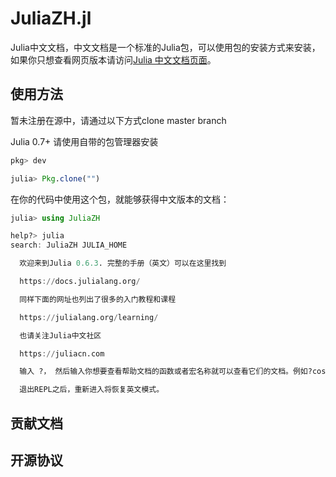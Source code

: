 # JuliaZH.jl

Julia中文文档，中文文档是一个标准的Julia包，可以使用包的安装方式来安装，
如果你只想查看网页版本请访问[Julia 中文文档页面]()。

## 使用方法

暂未注册在源中，请通过以下方式clone master branch

Julia 0.7+ 请使用自带的包管理器安装

```julia
pkg> dev
```

```julia
julia> Pkg.clone("")
```

在你的代码中使用这个包，就能够获得中文版本的文档：

```julia
julia> using JuliaZH

help?> julia
search: JuliaZH JULIA_HOME

  欢迎来到Julia 0.6.3. 完整的手册（英文）可以在这里找到

  https://docs.julialang.org/

  同样下面的网址也列出了很多的入门教程和课程

  https://julialang.org/learning/

  也请关注Julia中文社区

  https://juliacn.com

  输入 ?， 然后输入你想要查看帮助文档的函数或者宏名称就可以查看它们的文档。例如?cos, 或者 ?@time 然后按回车键即可。

  退出REPL之后，重新进入将恢复英文模式。
```

<!--
Julia 0.7+ 请使用自带的包管理器安装

```julia
pkg> add JuliaZH
```

Julia 0.6 请在REPL中使用如下命令

```julia
julia> Pkg.add("JuliaZH")
``` -->

## 贡献文档

## 开源协议
